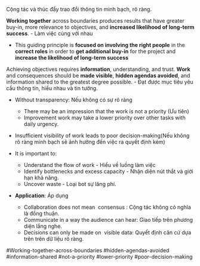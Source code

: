 Cộng tác và thúc đẩy trao đổi thông tin minh bạch, rõ ràng.

**Working together** across boundaries produces results that have greater buy-in, more relevance to objectives, and **increased likelihood of long-term success**.
	- Làm việc cùng với nhau
- This guiding principle is **focused on involving the right people** in the **correct roles** in order to **get additional buy-in** for the project and **increase the likelihood of long-term success**

Achieving objectives requires **information**, understanding, and trust. **Work** and consequences should be **made visible**, **hidden agendas avoided**, and information shared to the greatest degree possible.
	- Đạt được mục tiêu yêu cầu thông tin, hiểu nhau và tin tưởng.

- Without transparency: Nếu không có sự rõ ràng
	- There may be an impression that the work is not a priority (Ưu tiên)
	- Improvement work may take a lower priority over other tasks with daily urgency.

- Insufficient visibility of work leads to poor decision-making(Nếu không rõ ràng minh bạch sẽ ảnh hưởng đến việc ra quyết định kém)
- It is important to:
	- Understand the flow of work - Hiểu về luồng làm việc
	- Identify bottlenecks and excess capacity - Nhận diện nút thắt và giới hạn khả năng.
	- Uncover waste - Loại bot sự lãng phí.

- **Application**: Áp dụng
	- Collaboration does not mean  consensus : Cộng tác không có nghĩa là đồng thuận.
	- Communicate in a way the audience can hear: Giao tiếp trên phương diện lắng nghe.
	- Decisions can only be made on  visible data: Quyết định căn cứ dựa trên trên dữ liệu rõ ràng.


#Working-together-across-boundaries #hidden-agendas-avoided #information-shared #not-a-priority #lower-priority #poor-decision-making